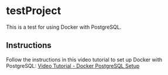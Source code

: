 # testProject

This is a test for using Docker with PostgreSQL.

## Instructions

Follow the instructions in this video tutorial to set up Docker with PostgreSQL:
[Video Tutorial - Docker PostgreSQL Setup](https://youtu.be/wD2sEpClmTo)
